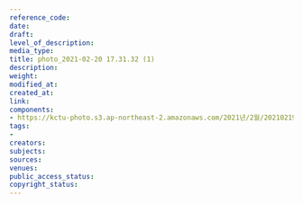 ```yaml
---
reference_code: 
date: 
draft: 
level_of_description: 
media_type: 
title: photo_2021-02-20 17.31.32 (1)
description: 
weight: 
modified_at: 
created_at: 
link: 
components:
- https://kctu-photo.s3.ap-northeast-2.amazonaws.com/2021년/2월/20210219_백기완+선생+발인.영결식.하관/백승호/photo_2021-02-20+17.31.32+(1).jpeg
tags:
- 
creators: 
subjects: 
sources: 
venues: 
public_access_status: 
copyright_status: 
---
```


